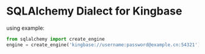 # SQLAlchemy Dialect for Kingbase


using example:
``` python
from sqlalchemy import create_engine
engine = create_engine('kingbase://username:password@example.cn:54321')
```
